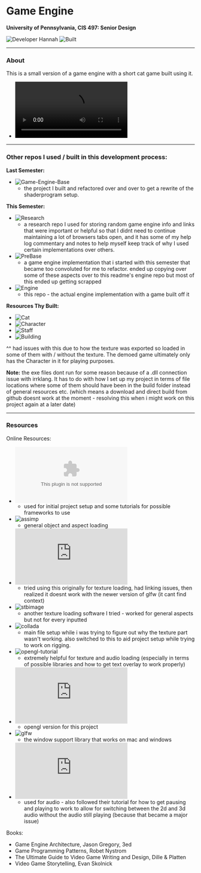 # Game Engine

**University of Pennsylvania, CIS 497: Senior Design**

![Developer Hannah](https://img.shields.io/badge/Developer-Hannah-0f97ff.svg?style=flat) ![Built](https://img.shields.io/appveyor/ci/gruntjs/grunt.svg)

[//]: #(![gpu.js](https://img.shields.io/badge/GPGPU-gpu.js-yellow.svg))
[//]: #(![WebGL2.0](https://img.shields.io/badge/WebGL-2.0-lightgrey.svg))
[//]: #(![Built](https://img.shields.io/appveyor/ci/gruntjs/grunt.svg))
[//]: #![Progress](https://img.shields.io/badge/implementation-in%20progress-orange.svg)
[//]: #(![Issues](https://img.shields.io/badge/issues-none-green.svg))

____________________________________________________________________________________

### About

This is a small version of a game engine with a short cat game built using it.

- ![Final Project VIDEO](./SeniorDesignGameEngine_smallfile.mp4)

____________________________________________________________________________________

### Other repos I used / built in this development process:

**Last Semester:**
- ![Game-Engine-Base](https://github.com/hanbollar/Game-Engine)
   -  the project I built and refactored over and over to get a rewrite of the shaderprogram setup.

**This Semester:**
- ![Research](https://github.com/hanbollar/some_useless_gameengineinfo)
   - a research repo I used for storing random game engine info and links that were important or helpful so that I didnt need to continue maintaining a lot of browsers tabs open, and it has some of my help log commentary and notes to help myself keep track of why I used certain implementations over others.
- ![PreBase](https://github.com/hanbollar/engine1)
   - a game engine implementation that i started with this semester that became too convoluted for me to refactor. ended up copying over some of these aspects over to this readme's engine repo but most of this ended up getting scrapped
- ![Engine](#)
   - this repo - the actual engine implementation with a game built off it 

**Resources Thy Built:**
- ![Cat](https://github.com/tatran5/sp19IPDCat)
- ![Character](https://github.com/tatran5/sp19IPDMainChar)
- ![Staff](https://github.com/tatran5/sp19Staff)
- ![Building](https://github.com/tatran5/sp19OnsenStreet)

^^ had issues with this due to how the texture was exported so loaded in some of them with / without the texture. The demoed game ultimately only has the Character in it for playing purposes.

**Note:** the exe files dont run for some reason because of a .dll connection issue with irrklang. It has to do with how I set up my project in terms of file locations where some of them should have been in the build folder instead of general resources etc. (which means a download and direct build from github doesnt work at the moment - resolving this when i might work on this project again at a later date)

____________________________________________________________________________________

### Resources

Online Resources:
- ![learnopengl.com](learnopengl.com)
   - used for initial project setup and some tutorials for possible frameworks to use
- ![assimp](http://www.assimp.org/)
   - general object and aspect loading
- ![SOIL](https://www.lonesock.net/soil.html)
   - tried using this originally for texture loading, had linking issues, then realized it doesnt work with the newer version of glfw (it cant find context)
- ![stbimage](https://github.com/nothings/stb)
   - another texture loading software I tried - worked for general aspects but not for every inputted
- ![collada](https://www.khronos.org/collada/)
   - main file setup while i was trying to figure out why the texture part wasn't working. also switched to this to aid project setup while trying to work on rigging.
- ![opengl-tutorial](http://www.opengl-tutorial.org/)
   - extremely helpful for texture and audio loading (especially in terms of possible libraries and how to get text overlay to work properly)
- ![opengl 4.2](https://www.khronos.org/registry/OpenGL/specs/gl/glspec42.core.pdf)
   - opengl version for this project
- ![glfw](https://github.com/glfw/glfw)
   - the window support library that works on mac and windows
- ![irrklang](https://www.ambiera.com/irrklang/downloads.html)
   - used for audio - also followed their tutorial for how to get pausing and playing to work to allow for switching between the 2d and 3d audio without the audio still playing (because that became a major issue)

Books:
- Game Engine Architecture, Jason Gregory, 3ed
- Game Programming Patterns, Robet Nystrom
- The Ultimate Guide to Video Game Writing and Design, Dille & Platten
- Video Game Storytelling, Evan Skolnick

